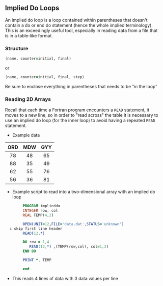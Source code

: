 ## Implied Do Loops

An implied do loop is a loop contained within parentheses that doesn't contain a do or end do statement (hence the whole implied terminology). This is an exceedingly useful tool, especially in reading data from a file that is in a table-like format.

### Structure

```fortran
(name, counter=initial, final)
```
or
```fortran
(name, counter=initial, final, step)
```
Be sure to enclose everything in parentheses that needs to be "in the loop"

### Reading 2D Arrays

Recall that each time a Fortran program encounters a `READ` statement, it moves to a new line, so in order to "read across" the table it is necessary to use an implied do loop (for the inner loop) to avoid having a repeated `READ` statement.

* Example data

|ORD|MDW|GYY|
|:---:|:---:|:---:|
|78|48|65|
|88|35|49|
|62|55|76|
|56|36|81|

* Example script to read into a two-dimensional array with an implied do loop
```fortran
        PROGRAM implieddo
        INTEGER row, col
        REAL TEMP(4,3)

        OPEN(UNIT=12,FILE='data.dat',STATUS='unknown')
  c skip first line header
        READ(12,*)

        DO row = 1,4
           READ(12,*) ,(TEMP(row,col), col=1,3)
        END DO

        PRINT *, TEMP

        end
```
* This reads 4 lines of data with 3 data values per line
